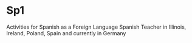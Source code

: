 # Sp1
Activities for Spanish as a Foreign Language
Spanish Teacher in Illinois, Ireland, Poland, Spain and currently in Germany
